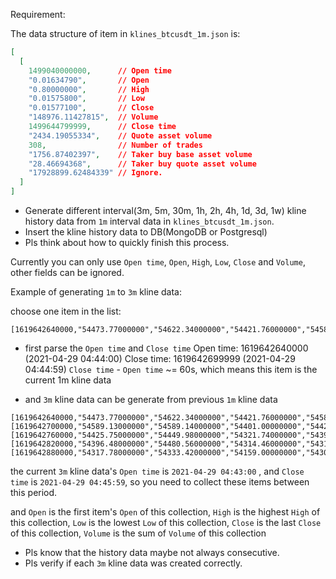 Requirement:

The data structure of item in `klines_btcusdt_1m.json` is:
```json
[
  [
    1499040000000,      // Open time
    "0.01634790",       // Open
    "0.80000000",       // High
    "0.01575800",       // Low
    "0.01577100",       // Close
    "148976.11427815",  // Volume
    1499644799999,      // Close time
    "2434.19055334",    // Quote asset volume
    308,                // Number of trades
    "1756.87402397",    // Taker buy base asset volume
    "28.46694368",      // Taker buy quote asset volume
    "17928899.62484339" // Ignore.
  ]
]
```

- Generate different interval(3m, 5m, 30m, 1h, 2h, 4h, 1d, 3d, 1w) kline history data from `1m` interval data in `klines_btcusdt_1m.json`.
- Insert the kline history data to DB(MongoDB or Postgresql)
- Pls think about how to quickly finish this process.

Currently you can only use `Open time`, `Open`, `High`, `Low`, `Close` and `Volume`, other fields can be ignored.

Example of generating `1m` to `3m` kline data:

choose one item in the list:
```
[1619642640000,"54473.77000000","54622.34000000","54421.76000000","54589.13000000","24.68396300",1619642699999,"1344856.59530477",1835,"12.11248400","660055.96038677","0"]
```

- first parse the `Open time` and `Close time`
  Open time: 1619642640000 (2021-04-29 04:44:00)
  Close time: 1619642699999 (2021-04-29 04:44:59)
  `Close time` - `Open time` ~= 60s, which means this item is the current 1m kline data

- and `3m` kline data can be generate from previous `1m` kline data
```
[1619642640000,"54473.77000000","54622.34000000","54421.76000000","54589.13000000","24.68396300",1619642699999,"1344856.59530477",1835,"12.11248400","660055.96038677","0"],
[1619642700000,"54589.13000000","54589.14000000","54401.00000000","54421.06000000","30.72695400",1619642759999,"1673757.44562674",1803,"15.33394500","835225.62981710","0"],
[1619642760000,"54425.75000000","54449.98000000","54321.74000000","54396.47000000","73.86902600",1619642819999,"4015998.23572650",1943,"37.78616700","2053766.11476467","0"],
[1619642820000,"54396.48000000","54480.56000000","54314.46000000","54318.90000000","36.70866100",1619642879999,"1996685.58852846",2365,"13.68051600","744378.70563816","0"],
[1619642880000,"54317.78000000","54333.42000000","54159.00000000","54304.27000000","159.73543500",1619642939999,"8666351.05074717",4218,"62.80211300","3407430.59759074","0"]
```
the current `3m` kline data's `Open time` is `2021-04-29 04:43:00` , and `Close time` is `2021-04-29 04:45:59`, so you need to collect these items between this period.

and `Open` is the first item's `Open` of this collection,
    `High` is the highest `High` of this collection,
    `Low` is the lowest `Low` of this collection,
    `Close` is the last `Close` of this collection,
	`Volume` is the sum of `Volume` of this collection

- Pls know that the history data maybe not always consecutive.
- Pls verify if each `3m` kline data was created correctly.
